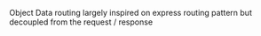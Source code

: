 Object Data routing largely inspired on express routing pattern but decoupled from the request / response